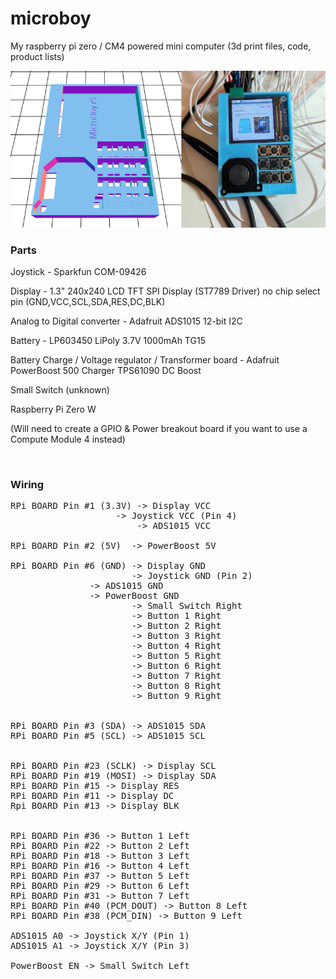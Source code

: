 # microboy
My raspberry pi zero / CM4 powered mini computer (3d print files, code, product lists)

![Preview Image](docs/readmeImage.png)
<br>

### Parts
Joystick - Sparkfun COM-09426

Display - 1.3" 240x240 LCD TFT SPI Display (ST7789 Driver) no chip select pin (GND,VCC,SCL,SDA,RES,DC,BLK)

Analog to Digital converter - Adafruit ADS1015 12-bit I2C

Battery - LP603450 LiPoly 3.7V 1000mAh TG15

Battery Charge / Voltage regulator / Transformer board - Adafruit PowerBoost 500 Charger TPS61090 DC Boost 

Small Switch (unknown)

Raspberry Pi Zero W

(Will need to create a GPIO & Power breakout board if you want to use a Compute Module 4 instead)

<br>

### Wiring
<pre>
RPi BOARD Pin #1 (3.3V) -> Display VCC
       		        -> Joystick VCC (Pin 4)
                        -> ADS1015 VCC

RPi BOARD Pin #2 (5V)  -> PowerBoost 5V

RPi BOARD Pin #6 (GND) -> Display GND
                       -> Joystick GND (Pin 2)
		       -> ADS1015 GND
		       -> PowerBoost GND
                       -> Small Switch Right
                       -> Button 1 Right
                       -> Button 2 Right
                       -> Button 3 Right
                       -> Button 4 Right
                       -> Button 5 Right
                       -> Button 6 Right
                       -> Button 7 Right
                       -> Button 8 Right
                       -> Button 9 Right


RPi BOARD Pin #3 (SDA) -> ADS1015 SDA
RPi BOARD Pin #5 (SCL) -> ADS1015 SCL


RPi BOARD Pin #23 (SCLK) -> Display SCL
RPi BOARD Pin #19 (MOSI) -> Display SDA
RPi BOARD Pin #15 -> Display RES
RPi BOARD Pin #11 -> Display DC
Rpi BOARD Pin #13 -> Display BLK


RPi BOARD Pin #36 -> Button 1 Left
RPi BOARD Pin #22 -> Button 2 Left
RPi BOARD Pin #18 -> Button 3 Left
RPi BOARD Pin #16 -> Button 4 Left
RPi BOARD Pin #37 -> Button 5 Left
RPi BOARD Pin #29 -> Button 6 Left
RPi BOARD Pin #31 -> Button 7 Left
RPi BOARD Pin #40 (PCM_DOUT) -> Button 8 Left
RPi BOARD Pin #38 (PCM_DIN) -> Button 9 Left

ADS1015 A0 -> Joystick X/Y (Pin 1)
ADS1015 A1 -> Joystick X/Y (Pin 3)

PowerBoost EN -> Small Switch Left
</pre>
